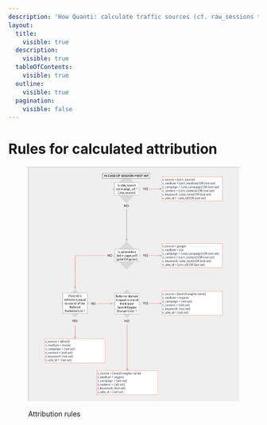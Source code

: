 ```yaml
---
description: 'How Quanti: calculate traffic sources (cf. raw_sessions table)'
layout:
  title:
    visible: true
  description:
    visible: true
  tableOfContents:
    visible: true
  outline:
    visible: true
  pagination:
    visible: false
---
```


# Rules for calculated attribution



<figure><img src="../.gitbook/assets/Attribution rules (1).jpg" alt=""><figcaption><p>Attribution rules</p></figcaption></figure>
